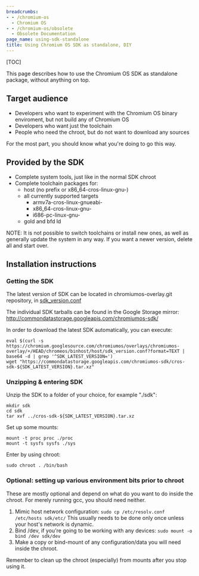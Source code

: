 ```yaml
---
breadcrumbs:
- - /chromium-os
  - Chromium OS
- - /chromium-os/obsolete
  - Obsolete Documentation
page_name: using-sdk-standalone
title: Using Chromium OS SDK as standalone, DIY
---
```


[TOC]

This page describes how to use the Chromium OS SDK as standalone package,
without anything on top.

## Target audience

*   Developers who want to experiment with the Chromium OS binary
            enviroment, but not build any of Chromium OS
*   Developers who want just the toolchain
*   People who need the chroot, but do not want to download any sources

For the most part, you should know what you're doing to go this way.

## Provided by the SDK

*   Complete system tools, just like in the normal SDK chroot
*   Complete toolchain packages for:
    *   host (no prefix or x86_64-cros-linux-gnu-)
    *   all currently supported targets
        *   armv7a-cros-linux-gnueabi-
        *   x86_64-cros-linux-gnu-
        *   i686-pc-linux-gnu-
    *   gold and bfd ld

NOTE: It is not possible to switch toolchains or install new ones, as well as
generally update the system in any way. If you want a newer version, delete all
and start over.

## Installation instructions

### Getting the SDK

The latest version of SDK can be located in chromiumos-overlay.git repository,
in
[sdk_version.conf](https://chromium.googlesource.com/chromiumos/overlays/chromiumos-overlay/+/HEAD/chromeos/binhost/host/sdk_version.conf)

The individual SDK tarballs can be found in the Google Storage mirror:
<http://commondatastorage.googleapis.com/chromiumos-sdk/>

In order to download the latest SDK automatically, you can execute:

```none
eval $(curl -s https://chromium.googlesource.com/chromiumos/overlays/chromiumos-overlay/+/HEAD/chromeos/binhost/host/sdk_version.conf?format=TEXT | base64 -d | grep '^SDK_LATEST_VERSION=')
wget "https://commondatastorage.googleapis.com/chromiumos-sdk/cros-sdk-${SDK_LATEST_VERSION}.tar.xz"
```

### Unzipping & entering SDK

Unzip the SDK to a folder of your choice, for example "./sdk":

```none
mkdir sdk
cd sdk
tar xvf ../cros-sdk-${SDK_LATEST_VERSION}.tar.xz
```

Set up some mounts:

```none
mount -t proc proc ./proc
mount -t sysfs sysfs ./sys
```

Enter by using chroot:

```none
sudo chroot . /bin/bash
```

### Optional: setting up various environment bits prior to chroot

These are mostly optional and depend on what do you want to do inside the
chroot. For merely running gcc, you should need neither.

1.  Mimic host network configuration:
    `sudo cp /etc/resolv.conf /etc/hosts sdk/etc/`
    This usually needs to be done only once unless your host's network is
    dynamic.
2.  Bind /dev, if you're going to be working with any devices:
    `sudo mount -o bind /dev sdk/dev`
3.  Make a copy or bind-mount of any configuration/data you will need
            inside the chroot.

Remember to clean up the chroot (especially) from mounts after you stop using
it.
